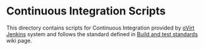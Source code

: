 Continuous Integration Scripts
==============================

This directory contains scripts for Continuous Integration provided by
[oVirt Jenkins](http://jenkins.ovirt.org/)
system and follows the standard defined in
[Build and test standards](https://ovirt-infra-docs.readthedocs.io/en/latest/CI/Build_and_test_standards/)
wiki page.
